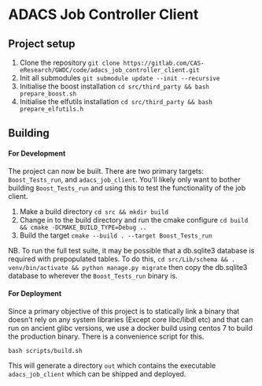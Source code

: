 # ADACS Job Controller Client

## Project setup

1. Clone the repository `git clone https://gitlab.com/CAS-eResearch/GWDC/code/adacs_job_controller_client.git`
2. Init all submodules `git submodule update --init --recursive`
3. Initialise the boost installation `cd src/third_party && bash prepare_boost.sh`
4. Initialise the elfutils installation `cd src/third_party && bash prepare_elfutils.h`



## Building

#### For Development

The project can now be built. There are two primary targets: `Boost_Tests_run`, and `adacs_job_client`. You'll likely only want to bother building `Boost_Tests_run` and using this to test the functionality of the job client.

1. Make a build directory `cd src && mkdir build`
2. Change in to the build directory and run the cmake configure `cd build && cmake -DCMAKE_BUILD_TYPE=Debug ..`
3. Build the target `cmake --build . --target Boost_Tests_run`



NB. To run the full test suite, it may be possible that a db.sqlite3 database is required with prepopulated tables. To do this, `cd src/Lib/schema && . venv/bin/activate && python manage.py migrate` then copy the db.sqlite3 database to wherever the `Boost_Tests_run` binary is.



#### For Deployment

Since a primary objective of this project is to statically link a binary that doesn't rely on any system libraries (Except core libc/libdl etc) and that can run on ancient glibc versions, we use a docker build using centos 7 to build the production binary. There is a convenience script for this.

`bash scripts/build.sh`

This will generate a directory `out` which contains the executable `adacs_job_client` which can be shipped and deployed.



